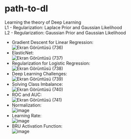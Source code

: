 # path-to-dl  
Learning the theory of Deep Learning  
L1 - Regularization: Laplace Prior and Gaussian Likelihood  
L2 - Regularization: Gaussian Prior and Gaussian Likelihood
* Gradient Descent for Linear Regression:  
![Ekran Görüntüsü (736)](https://user-images.githubusercontent.com/43791867/212533164-e28b4ce1-f6d9-4f8a-86f8-a6a85257546e.png)  
* ElasticNet:  
![Ekran Görüntüsü (737)](https://user-images.githubusercontent.com/43791867/212533695-cd1a0c8d-3a0c-47ea-ba41-f1952b8f3172.png)  
* Regularization for Logistic Regression:  
![Ekran Görüntüsü (738)](https://user-images.githubusercontent.com/43791867/214398222-48b99ebe-95e9-4cb2-a48f-55c9a5bbb7d5.png)  
* Deep Learning Challenges:  
![Ekran Görüntüsü (739)](https://user-images.githubusercontent.com/43791867/214999906-5f363f44-637a-4d07-9f9a-e18e1f5211b1.png)  
* Solving Class Imbalance:  
![Ekran Görüntüsü (740)](https://user-images.githubusercontent.com/43791867/215000330-e9af8783-29bc-4e66-96e2-a99c6171f524.png)  
* ROC and AUC:  
![Ekran Görüntüsü (741)](https://user-images.githubusercontent.com/43791867/215000803-0afab982-7015-44fe-b61e-15f865d4adb3.png)  
* Normalization:  
![image](https://user-images.githubusercontent.com/43791867/215975828-fd036bd9-1f89-4c5d-9ccb-b885d99b236d.png)  
* Learning Rate:  
![image](https://user-images.githubusercontent.com/43791867/216050198-2ab57cb1-14d7-4268-a7bf-84f5c4239f25.png)  
* BRU Activation Function:  
![image](https://user-images.githubusercontent.com/43791867/216244884-fd4582dd-d314-41c7-b183-3131cabb7c03.png)






